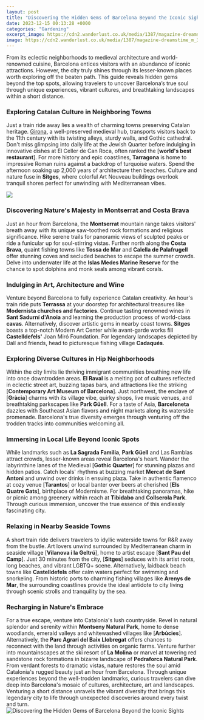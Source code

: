 ```yaml
---
layout: post
title: "Discovering the Hidden Gems of Barcelona Beyond the Iconic Sights"
date: 2023-12-15 00:13:28 +0000
categories: "Gardening"
excerpt_image: https://cdn2.wanderlust.co.uk/media/1387/magazine-dreamstime_m_34056979.jpg?anchor=center&amp;mode=crop&amp;width=1920&amp;height=0&amp;format=auto&amp;quality=90&amp;rnd=131480698640000000
image: https://cdn2.wanderlust.co.uk/media/1387/magazine-dreamstime_m_34056979.jpg?anchor=center&amp;mode=crop&amp;width=1920&amp;height=0&amp;format=auto&amp;quality=90&amp;rnd=131480698640000000
---
```


From its eclectic neighborhoods to medieval architecture and world-renowned cuisine, Barcelona entices visitors with an abundance of iconic attractions. However, the city truly shines through its lesser-known places worth exploring off the beaten path. This guide reveals hidden gems beyond the top spots, allowing travelers to uncover Barcelona’s true soul through unique experiences, vibrant cultures, and breathtaking landscapes within a short distance.
### Exploring Catalan Culture in Neighboring Towns
Just a train ride away lies a wealth of charming towns preserving Catalan heritage. [Girona](https://ustoday.github.io/2024-01-03-kinshasa-une-destination-inspirante-en-r-xe9publique-d-xe9mocratique-du-congo/), a well-preserved medieval hub, transports visitors back to the 11th century with its twisting alleys, sturdy walls, and Gothic cathedral. Don't miss glimpsing into daily life at the Jewish Quarter before indulging in innovative dishes at El Celler de Can Roca, often ranked the [**world's best restaurant**]. For more history and epic coastlines, **Tarragona** is home to impressive Roman ruins against a backdrop of turquoise waters. Spend the afternoon soaking up 2,000 years of architecture then beaches. Culture and nature fuse in **Sitges**, where colorful Art Nouveau buildings overlook tranquil shores perfect for unwinding with Mediterranean vibes. 

![](https://www.geekyexplorer.com/wp-content/uploads/2019/06/hidden-gems-barcelona-born-buildings.jpg)
### Discovering Nature's Majesty in Montserrat and Costa Brava
Just an hour from Barcelona, the **Montserrat** mountain range takes visitors' breath away with its unique saw-toothed rock formations and religious significance. Hike serene trails for panoramic views of sculpted peaks or ride a funicular up for soul-stirring vistas. Further north along the **Costa Brava**, quaint fishing towns like **Tossa de Mar** and **Calella de Palafrugell** offer stunning coves and secluded beaches to escape the summer crowds. Delve into underwater life at the **Islas Medes Marine Reserve** for the chance to spot dolphins and monk seals among vibrant corals.
### Indulging in Art, Architecture and Wine
Venture beyond Barcelona to fully experience Catalan creativity. An hour's train ride puts **Terrassa** at your doorstep for architectural treasures like **Modernista churches and factories**. Continue tasting renowned wines in **Sant Sadurní d'Anoia** and learning the production process of world-class **cavas**. Alternatively, discover artistic gems in nearby coast towns. **Sitges** boasts a top-notch Modern Art Center while avant-garde works fill **Castelldefels'** Joan Miró Foundation. For legendary landscapes depicted by Dalí and friends, head to picturesque fishing village **Cadaqués**. 
### Exploring Diverse Cultures in Hip Neighborhoods
Within the city limits lie thriving immigrant communities breathing new life into once downtrodden areas. **El Raval** is a melting pot of cultures reflected in eclectic street art, buzzing tapas bars, and attractions like the striking [**Contemporary Art Museum of Barcelona**]. Just northwest, the enclave of [**Gràcia**] charms with its village vibe, quirky shops, live music venues, and breathtaking parkscapes like **Park Güell**. For a taste of Asia, **Barceloneta** dazzles with Southeast Asian flavors and night markets along its waterside promenade. Barcelona's true diversity emerges through venturing off the trodden tracks into communities welcoming all.
### Immersing in Local Life Beyond Iconic Spots 
While landmarks such as **La Sagrada Familia**, **Park Güell** and Las Ramblas attract crowds, lesser-known areas reveal Barcelona's heart. Wander the labyrinthine lanes of the Medieval [**Gothic Quarter**] for stunning plazas and hidden patios. Catch locals' rhythms at buzzing market **Mercat de Sant Antoni** and unwind over drinks in ensuing plaza. Take in authentic flamenco at cozy venue [**Tarantos**] or local banter over beers at cherished [**Els Quatre Gats**], birthplace of Modernisme. For breathtaking panoramas, hike or picnic among greenery within reach at **Tibidabo** and **Collserola Park**. Through curious immersion, uncover the true essence of this endlessly fascinating city.
### Relaxing in Nearby Seaside Towns 
A short train ride delivers travelers to idyllic waterside towns for R&R away from the bustle. Art lovers unwind surrounded by Mediterranean charm in seaside village [**Vilanova i la Geltrú**], home to artist escape [**Sant Pau del Camp**]. Just 30 minutes from the city, [**Sitges**] seduces with its artist roots, long beaches, and vibrant LGBTQ+ scene. Alternatively, laidback beach towns like **Castelldefels** offer calm waters perfect for swimming and snorkeling. From historic ports to charming fishing villages like **Arenys de Mar**, the surrounding coastlines provide the ideal antidote to city living through scenic strolls and tranquility by the sea.
### Recharging in Nature's Embrace  
For a true escape, venture into Catalonia's lush countryside. Revel in natural splendor and serenity within **Montseny Natural Park**, home to dense woodlands, emerald valleys and whitewashed villages like [**Arbúcies**]. Alternatively, the **Parc Agrari del Baix Llobregat** offers chances to reconnect with the land through activities on organic farms. Venture further into mountainscapes at the ski resort of **La Molina** or marvel at towering red sandstone rock formations in bizarre landscape of **Pedraforca Natural Park**. From verdant forests to dramatic vistas, nature restores the soul amid Catalonia's rugged beauty just an hour from Barcelona.
Through unique experiences beyond the well-trodden landmarks, curious travelers can dive deep into Barcelona's mosaic of cultures, architecture, art and landscapes. Venturing a short distance unravels the vibrant diversity that brings this legendary city to life through unexpected discoveries around every twist and turn.
![Discovering the Hidden Gems of Barcelona Beyond the Iconic Sights](https://cdn2.wanderlust.co.uk/media/1387/magazine-dreamstime_m_34056979.jpg?anchor=center&amp;mode=crop&amp;width=1920&amp;height=0&amp;format=auto&amp;quality=90&amp;rnd=131480698640000000)